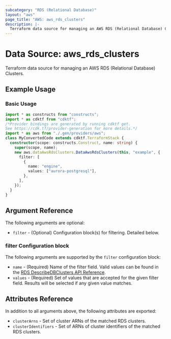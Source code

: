 ```yaml
---
subcategory: "RDS (Relational Database)"
layout: "aws"
page_title: "AWS: aws_rds_clusters"
description: |-
  Terraform data source for managing an AWS RDS (Relational Database) Clusters.
---
```


# Data Source: aws_rds_clusters

Terraform data source for managing an AWS RDS (Relational Database) Clusters.

## Example Usage

### Basic Usage

```typescript
import * as constructs from "constructs";
import * as cdktf from "cdktf";
/*Provider bindings are generated by running cdktf get.
See https://cdk.tf/provider-generation for more details.*/
import * as aws from "./.gen/providers/aws";
class MyConvertedCode extends cdktf.TerraformStack {
  constructor(scope: constructs.Construct, name: string) {
    super(scope, name);
    new aws.dataAwsRdsClusters.DataAwsRdsClusters(this, "example", {
      filter: [
        {
          name: "engine",
          values: ["aurora-postgresql"],
        },
      ],
    });
  }
}

```

## Argument Reference

The following arguments are optional:

* `filter` - (Optional) Configuration block(s) for filtering. Detailed below.

### filter Configuration block

The following arguments are supported by the `filter` configuration block:

* `name` - (Required) Name of the filter field. Valid values can be found in the [RDS DescribeDBClusters API Reference](https://docs.aws.amazon.com/AmazonRDS/latest/APIReference/API_DescribeDBClusters.html).
* `values` - (Required) Set of values that are accepted for the given filter field. Results will be selected if any given value matches.

## Attributes Reference

In addition to all arguments above, the following attributes are exported:

* `clusterArns` - Set of cluster ARNs of the matched RDS clusters.
* `clusterIdentifiers` - Set of ARNs of cluster identifiers of the matched RDS clusters.

<!-- cache-key: cdktf-0.17.0-pre.15 input-5f02b3ba073cf7d0c6a3b794d0d067cc9d89d5aafce6634ea849819416924699 -->